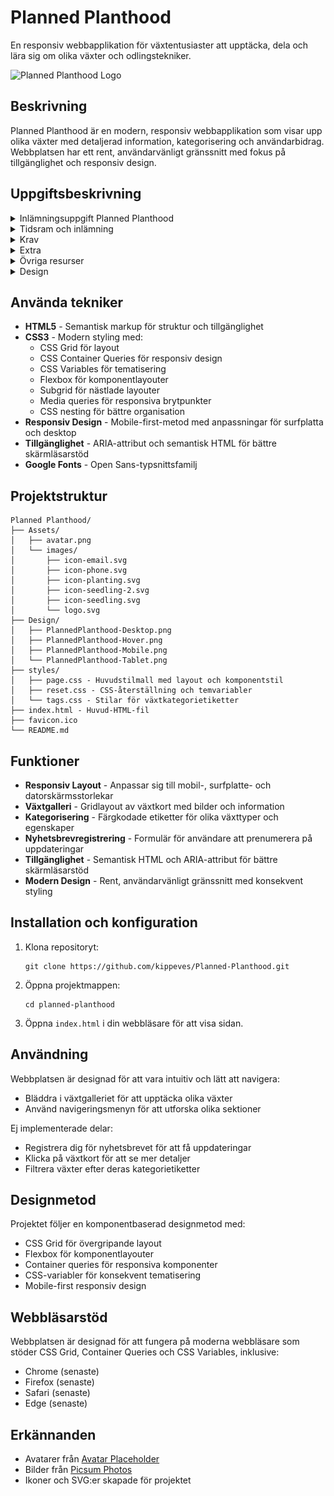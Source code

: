 # Planned Planthood

En responsiv webbapplikation för växtentusiaster att upptäcka, dela och lära sig om olika växter och odlingstekniker.

![Planned Planthood Logo](Assets/images/logo.svg)

## Beskrivning

Planned Planthood är en modern, responsiv webbapplikation som visar upp olika växter med detaljerad information, kategorisering och användarbidrag. Webbplatsen har ett rent, användarvänligt gränssnitt med fokus på tillgänglighet och responsiv design.

## Uppgiftsbeskrivning

<details>
    <summary>Inlämningsuppgift Planned Planthood</summary>
    
# Inlämningsuppgift Planned Planthood
    
    Uppgiften är att göra en sida enligt nedanståend bilder, text och kod-stycken.
</details>
<details>
    <summary>Tidsram och inlämning</summary>
    
## Tidsram och inlämning
    
    - Ni har fram till och med xx på er att utföra uppgiften. xx ska de finnas tillgänglig för oss lärare att gå igenom då vi startar 9.00 på morgonen.
    - Klona detta repo och använd som grund. Ni lämnar in genom att pusha till er GitHub (den ni angav i formuläret tidigare) med namnet "Planned Planthood".
    - Sen skriver ni i lärarchatten när ni är klara med uppgiften så vi vet (om ni inte meddelar bedömmer vi den i det skick den är kl 9.00 xx, commits efter detta kommer ignoreras).
</details>
<details>
    <summary>Krav</summary>
    
## Krav
    
    - Använd de variabler ni får i style.css som grund för sidans design
    - Ni ska lösa uppgiften enligt den design som anges i bilderna (responsiv från mobil-tablet-desktop)
    - Formulär och semantik ska vara tillgängligt (använd WAVE eller dylikt för att testa)
    - Koden ska vara välformatterad och tydligt strukturerad med en genomtänkt namngivning på klasser samt ev kommentarer
    - Inga bibliotek som react, bootstrap, tailwind eller dylikt får användas, endast .CSS och .HTML (ev js).
    - Om ni lånar en reset, flow-util, visually-hidden eller dylikt ange källa som kommentar i er kod.
    - Var beredd på att förklara er kod muntligt så se till att ni förstår vad ni gör om ni rådfrågar andra/AI.
</details>
<details>
<summary>Extra</summary>

## Extra

    Följande är extra och sådant ni inte måste ha med om ni inte hinner/vill/kan

    - Overlay-bilden med krukan kortbilden
    - Footer på kortet med avatar och meta-info
    - Galleriet högst upp kan ha en enklare design som i tablet-läget även på desktop
    - Olika färger på "tags" behövs inte om ni inte vill, använd bara den gröna accent-color på alla i så fall.
    - Använd gärna en diskret transition på hover/focus-visible om ni vill.
    - Hamburgar-menyn behöver ni bara göra som en ikon, all annan funktionalitet är superextra och inget som vi förväntar oss att ni gör!

</details>
<details>
    <summary>Övriga resurser</summary>
    
    ## Övriga resurser
    
    - Använd gärna avatarer från [https://avatar-placeholder.iran.liara.run/avatars](https://avatar-placeholder.iran.liara.run/avatars)
    - Använd gärna bilder från [https://picsum.photos/](https://picsum.photos/). Vill ni använda andra är det ok, men se till att det ser bra ut i sammanhanget.
    - Vill ni ändra texter och lägga in egen info är det också ok, bara det fyller samma typ av funktion och inte ändrar sidans utseende bortom innehållet.
    - SVG finns i mappen Assets/Images och kan användas antingen som vanliga bilder eller direkt inkopierade som HTML i koden
    - Länkarna ska vara semantiska men behöver inte gå någonstans (använd href="#")
</details>

<details>
    <summary>Design</summary>
    
## Design
    
### Desktop
    
Bilderna för designen ligger under Design mappen och innehåller bilder för de olika vyerna samt bild för hover state.<br>
![Design Desktop](/Design/PlannedPlanthood-Desktop.png)
    
### Hover state
    
För hover state gäller generellt att det är inverterat om det är annat än länkar. Länkar har understrykning vid hover, annars inte.<br>
![Hover States](/Design/PlannedPlanthood-Hover.png)
</details>

## Använda tekniker

- **HTML5** - Semantisk markup för struktur och tillgänglighet
- **CSS3** - Modern styling med:
  - CSS Grid för layout
  - CSS Container Queries för responsiv design
  - CSS Variables för tematisering
  - Flexbox för komponentlayouter
  - Subgrid för nästlade layouter
  - Media queries för responsiva brytpunkter
  - CSS nesting för bättre organisation
- **Responsiv Design** - Mobile-first-metod med anpassningar för surfplatta och desktop
- **Tillgänglighet** - ARIA-attribut och semantisk HTML för bättre skärmläsarstöd
- **Google Fonts** - Open Sans-typsnittsfamilj

## Projektstruktur

```
Planned Planthood/
├── Assets/
│   ├── avatar.png
│   └── images/
│       ├── icon-email.svg
│       ├── icon-phone.svg
│       ├── icon-planting.svg
│       ├── icon-seedling-2.svg
│       ├── icon-seedling.svg
│       └── logo.svg
├── Design/
│   ├── PlannedPlanthood-Desktop.png
│   ├── PlannedPlanthood-Hover.png
│   ├── PlannedPlanthood-Mobile.png
│   └── PlannedPlanthood-Tablet.png
├── styles/
│   ├── page.css - Huvudstilmall med layout och komponentstil
│   ├── reset.css - CSS-återställning och temvariabler
│   └── tags.css - Stilar för växtkategorietiketter
├── index.html - Huvud-HTML-fil
├── favicon.ico
└── README.md
```

## Funktioner

- **Responsiv Layout** - Anpassar sig till mobil-, surfplatte- och datorskärmsstorlekar
- **Växtgalleri** - Gridlayout av växtkort med bilder och information
- **Kategorisering** - Färgkodade etiketter för olika växttyper och egenskaper
- **Nyhetsbrevregistrering** - Formulär för användare att prenumerera på uppdateringar
- **Tillgänglighet** - Semantisk HTML och ARIA-attribut för bättre skärmläsarstöd
- **Modern Design** - Rent, användarvänligt gränssnitt med konsekvent styling

## Installation och konfiguration

1. Klona repositoryt:

   ```
   git clone https://github.com/kippeves/Planned-Planthood.git
   ```

2. Öppna projektmappen:

   ```
   cd planned-planthood
   ```

3. Öppna `index.html` i din webbläsare för att visa sidan.

## Användning

Webbplatsen är designad för att vara intuitiv och lätt att navigera:

- Bläddra i växtgalleriet för att upptäcka olika växter
- Använd navigeringsmenyn för att utforska olika sektioner

Ej implementerade delar:

- Registrera dig för nyhetsbrevet för att få uppdateringar
- Klicka på växtkort för att se mer detaljer
- Filtrera växter efter deras kategorietiketter

## Designmetod

Projektet följer en komponentbaserad designmetod med:

- CSS Grid för övergripande layout
- Flexbox för komponentlayouter
- Container queries för responsiva komponenter
- CSS-variabler för konsekvent tematisering
- Mobile-first responsiv design

## Webbläsarstöd

Webbplatsen är designad för att fungera på moderna webbläsare som stöder CSS Grid, Container Queries och CSS Variables, inklusive:

- Chrome (senaste)
- Firefox (senaste)
- Safari (senaste)
- Edge (senaste)

## Erkännanden

- Avatarer från [Avatar Placeholder](https://avatar-placeholder.iran.liara.run/avatars)
- Bilder från [Picsum Photos](https://picsum.photos/)
- Ikoner och SVG:er skapade för projektet
